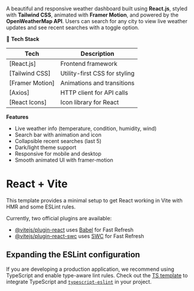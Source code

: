 A beautiful and responsive weather dashboard built using **React.js**, styled with **Tailwind CSS**, animated with **Framer Motion**, and powered by the **OpenWeatherMap API**. Users can search for any city to view live weather updates and see recent searches with a toggle option.

🚀 **Tech Stack**

| Tech | Description |
|------|-------------|
| [React.js] | Frontend framework |
| [Tailwind CSS] | Utility-first CSS for styling |
| [Framer Motion]  | Animations and transitions |
| [Axios] | HTTP client for API calls |
| [React Icons] | Icon library for React |

**Features**

- Live weather info (temperature, condition, humidity, wind)
- Search bar with animation and icon
- Collapsible recent searches (last 5)
- Dark/light theme support
- Responsive for mobile and desktop
- Smooth animated UI with framer-motion













# React + Vite

This template provides a minimal setup to get React working in Vite with HMR and some ESLint rules.

Currently, two official plugins are available:

- [@vitejs/plugin-react](https://github.com/vitejs/vite-plugin-react/blob/main/packages/plugin-react/README.md) uses [Babel](https://babeljs.io/) for Fast Refresh
- [@vitejs/plugin-react-swc](https://github.com/vitejs/vite-plugin-react-swc) uses [SWC](https://swc.rs/) for Fast Refresh

## Expanding the ESLint configuration

If you are developing a production application, we recommend using TypeScript and enable type-aware lint rules. Check out the [TS template](https://github.com/vitejs/vite/tree/main/packages/create-vite/template-react-ts) to integrate TypeScript and [`typescript-eslint`](https://typescript-eslint.io) in your project.
